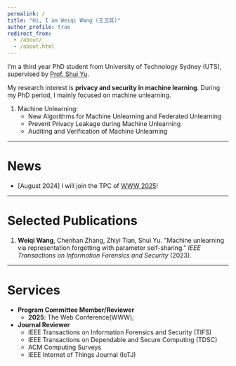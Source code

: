 ```yaml
---
permalink: /
title: "Hi, I am Weiqi Wang (王卫其)"
author_profile: true
redirect_from: 
  - /about/
  - /about.html
---
```



I'm a third year PhD student from University of Technology Sydney (UTS), supervised by [Prof. Shui Yu](https://profiles.uts.edu.au/Shui.Yu).
 
 
My research interest is **privacy and security in machine learning**. During my PhD period, I mainly focused on machine unlearning.
1. Machine Unlearning:
   - New Algorithms for Machine Unlearning and Federated Unlearning
   - Prevent Privacy Leakage during Machine Unlearning
   - Auditing and Verification of Machine Unlearning


---
# News

- [August 2024] I will join the TPC of [WWW 2025](https://www2025.thewebconf.org/research-tracks)!



---
# Selected Publications

1. **Weiqi Wang**, Chenhan Zhang, Zhiyi Tian, Shui Yu. "Machine unlearning via representation forgetting with parameter self-sharing." *IEEE Transactions on Information Forensics and Security* (2023).


---
# Services

- **Program Committee Member/Reviewer**
  - **2025**: The Web Conference(WWW);
- **Journal Reviewer**
  - IEEE Transactions on Information Forensics and Security (TIFS)
  - IEEE Transactions on Dependable and Secure Computing (TDSC)
  - ACM Computing Surveys
  - IEEE Internet of Things Journal (IoTJ)